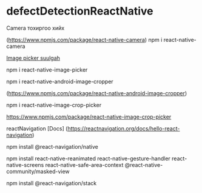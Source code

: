 # defectDetectionReactNative

Camera тохиргоо хийх

(https://www.npmjs.com/package/react-native-camera)
npm i react-native-camera

[Image picker suulgah](https://www.npmjs.com/package/react-native-image-picker)

npm i react-native-image-picker

npm i react-native-android-image-cropper

(https://www.npmjs.com/package/react-native-android-image-cropper)

npm i react-native-image-crop-picker

https://www.npmjs.com/package/react-native-image-crop-picker




reactNavigation
[Docs] (https://reactnavigation.org/docs/hello-react-navigation)

npm install @react-navigation/native

npm install react-native-reanimated react-native-gesture-handler react-native-screens react-native-safe-area-context @react-native-community/masked-view

npm install @react-navigation/stack
